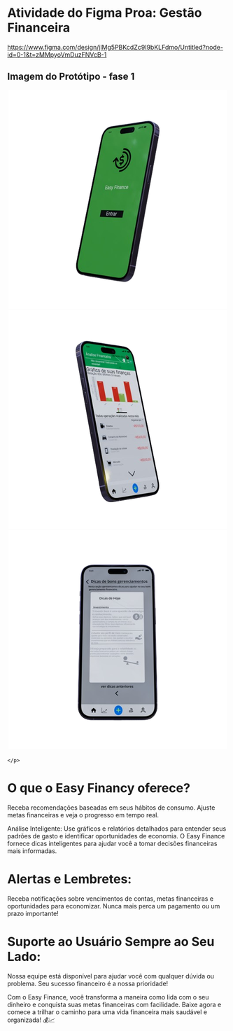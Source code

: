 # Atividade do Figma Proa: Gestão Financeira
https://www.figma.com/design/jlMg5PBKcdZc9I9bKLFdmo/Untitled?node-id=0-1&t=zMMpyoVmDuzFNVcB-1

## Imagem do  Protótipo - fase 1
<p align="center"> 
  <img src="截图testremovebgpreview.png" />
  <img src= "截图test3removebgpreview.png"/>
    <img src= "截图test2emovebgpreview.png" /> 

    </p>
    
 # O que o Easy Financy oferece?    
   <p> Receba recomendações baseadas em seus hábitos de consumo. Ajuste metas financeiras e veja o progresso em tempo real.

 Análise Inteligente: Use gráficos e relatórios detalhados para entender seus padrões de gasto e identificar oportunidades de economia. O Easy Finance fornece dicas inteligentes para ajudar você a tomar decisões financeiras mais informadas.</p>
 # Alertas e Lembretes: 
 <p> Receba notificações sobre vencimentos de contas, metas financeiras e oportunidades para economizar. Nunca mais perca um pagamento ou um prazo importante!
</p>
 
# Suporte ao Usuário Sempre ao Seu Lado:
<p> Nossa equipe está disponível para ajudar você com qualquer dúvida ou problema. Seu sucesso financeiro é a nossa prioridade!

Com o Easy Finance, você transforma a maneira como lida com o seu dinheiro e conquista suas metas financeiras com facilidade. Baixe agora e comece a trilhar o caminho para uma vida financeira mais saudável e organizada! 💰📈</p>


